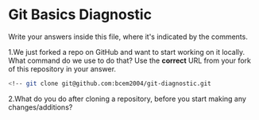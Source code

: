 # Git Basics Diagnostic

Write your answers inside this file, where it's indicated by the comments.

1.We just forked a repo on GitHub and want to start working on it locally.
What command do we use to do that? Use the **correct** URL from your fork of
this repository in your answer.

```sh
<!-- git clone git@github.com:bcem2004/git-diagnostic.git
```

2.What do you do after cloning a repository, before you start making any
changes/additions?

<!-- Create a new branch.

3.What command do we use to create a new branch? Name this branch `response`
    in your answer. Then, how do we switch to that branch?

```sh
<!-- git checkout -b response or git branch response, then git checkout response
```

4.We just wrote some code. What command do we use to see a summary of the
    changes in our working directory?

```sh
<!-- git log
```

5.We want to prepare a change for a commit by adding a file to the staging
    area. What command do we use to stage a file named `diagnostic.md`?

```sh
<!-- git add diagnostic.md
```

6.Once `diagnostic.md` is staged, we have to make a commit by `git commit`.
What are the two formatting items you **need** to make up your commit message?

<!-- Capitilization and a hanging indent

-7.Should you ever edit published history?

 <!-- No

